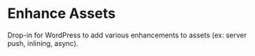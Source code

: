 # Enhance Assets
Drop-in for WordPress to add various enhancements to assets (ex: server push, inlining, async).

